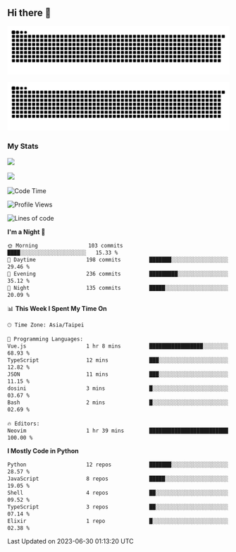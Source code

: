 ## Hi there 👋

<div align="center">

![GitHub Snake Light](https://raw.githubusercontent.com/CSY54/CSY54/snake/github-snake.svg#gh-light-mode-only)

![GitHub Snake dark](https://raw.githubusercontent.com/CSY54/CSY54/snake/github-snake-dark.svg#gh-dark-mode-only)

</div>

### My Stats

![](https://github-readme-stats.vercel.app/api?username=CSY54&theme=nord&show_icons=true)

![](https://github-readme-stats.vercel.app/api/top-langs/?username=CSY54&theme=nord&layout=compact&card_width=445)

<!--START_SECTION:waka-->
![Code Time](http://img.shields.io/badge/Code%20Time-1%2C722%20hrs%2037%20mins-blue)

![Profile Views](http://img.shields.io/badge/Profile%20Views-1-blue)

![Lines of code](https://img.shields.io/badge/From%20Hello%20World%20I%27ve%20Written-451.9%20thousand%20lines%20of%20code-blue)

**I'm a Night 🦉** 

```text
🌞 Morning                103 commits         ████░░░░░░░░░░░░░░░░░░░░░   15.33 % 
🌆 Daytime                198 commits         ███████░░░░░░░░░░░░░░░░░░   29.46 % 
🌃 Evening                236 commits         █████████░░░░░░░░░░░░░░░░   35.12 % 
🌙 Night                  135 commits         █████░░░░░░░░░░░░░░░░░░░░   20.09 % 
```


📊 **This Week I Spent My Time On** 

```text
🕑︎ Time Zone: Asia/Taipei

💬 Programming Languages: 
Vue.js                   1 hr 8 mins         █████████████████░░░░░░░░   68.93 % 
TypeScript               12 mins             ███░░░░░░░░░░░░░░░░░░░░░░   12.82 % 
JSON                     11 mins             ███░░░░░░░░░░░░░░░░░░░░░░   11.15 % 
dosini                   3 mins              █░░░░░░░░░░░░░░░░░░░░░░░░   03.67 % 
Bash                     2 mins              █░░░░░░░░░░░░░░░░░░░░░░░░   02.69 % 

🔥 Editors: 
Neovim                   1 hr 39 mins        █████████████████████████   100.00 % 
```

**I Mostly Code in Python** 

```text
Python                   12 repos            ███████░░░░░░░░░░░░░░░░░░   28.57 % 
JavaScript               8 repos             █████░░░░░░░░░░░░░░░░░░░░   19.05 % 
Shell                    4 repos             ██░░░░░░░░░░░░░░░░░░░░░░░   09.52 % 
TypeScript               3 repos             ██░░░░░░░░░░░░░░░░░░░░░░░   07.14 % 
Elixir                   1 repo              █░░░░░░░░░░░░░░░░░░░░░░░░   02.38 % 
```




 Last Updated on 2023-06-30 01:13:20 UTC
<!--END_SECTION:waka-->

<!--
**CSY54/CSY54** is a ✨ _special_ ✨ repository because its `README.md` (this file) appears on your GitHub profile.

Here are some ideas to get you started:

- 🔭 I’m currently working on ...
- 🌱 I’m currently learning ...
- 👯 I’m looking to collaborate on ...
- 🤔 I’m looking for help with ...
- 💬 Ask me about ...
- 📫 How to reach me: ...
- 😄 Pronouns: ...
- ⚡ Fun fact: ...
-->
